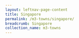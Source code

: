 ```yaml
---
layout: leftnav-page-content
title: Singapore
permalink: /m3-towns/singapore/
breadcrumb: Singapore
collection_name: m3-towns
---
```

